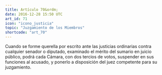 ```yaml
---
title: Artículo 70&ordm;
date: 2016-12-28 15:50 UTC
art_id: 71
icon: "icono_justicia"
topic: "Juzgamiento de los Miembros"
shortcode: "art_70"
---
```

Cuando se forme querella por escrito ante las justicias ordinarias contra cualquier senador o diputado, examinado el mérito del sumario en juicio público, podrá cada Cámara, con dos tercios de votos, suspender en sus funciones al acusado, y ponerlo a disposición del juez competente para su juzgamiento.
